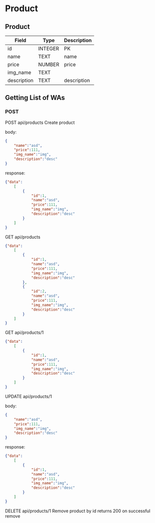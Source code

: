 # Product

## Product
Field|Type|Description
---|---|---
id| INTEGER| PK
name| TEXT| name
price| NUMBER | price
img_name| TEXT| 
description|TEXT |description

## Getting List of WAs
### POST

POST api/products 
Create product 

body:
```json
{
    "name":"asd", 
    "price":111, 
    "img_name":"img", 
    "description":"desc"
}
```
response:
```json
{"data":
    [
        {
            "id":1,
            "name":"asd", 
            "price":111, 
            "img_name":"img", 
            "description":"desc"
        }
    ]
}
```

GET api/products 

```json
{"data":
    [
        {
            "id":1,
            "name":"asd", 
            "price":111, 
            "img_name":"img", 
            "description":"desc"
        },
        {
            "id":2,
            "name":"asd", 
            "price":111, 
            "img_name":"img", 
            "description":"desc"
        }
    ]
}
```

GET api/products/1

```json
{"data":
    [
        {
            "id":1,
            "name":"asd", 
            "price":111, 
            "img_name":"img", 
            "description":"desc"
        }
    ]
}
```

UPDATE api/products/1

body:
```json
{
    "name":"asd", 
    "price":111, 
    "img_name":"img", 
    "description":"desc"
}
```

response:
```json
{"data":
    [
        {
            "id":1,
            "name":"asd", 
            "price":111, 
            "img_name":"img", 
            "description":"desc"
        }
    ]
}
```


DELETE api/products/1
Remove product by id
returns 200 on successful remove











